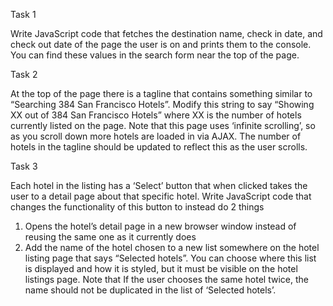 Task 1

Write JavaScript code that fetches the destination name, check in date, and check out date of
the page the user is on and prints them to the console. You can find these values in the search
form near the top of the page.

Task 2

At the top of the page there is a tagline that contains something similar to “Searching 384 San
Francisco Hotels”. Modify this string to say “Showing XX out of 384 San Francisco Hotels” where
XX is the number of hotels currently listed on the page. Note that this page uses ‘infinite
scrolling’, so as you scroll down more hotels are loaded in via AJAX. The number of hotels in the
tagline should be updated to reflect this as the user scrolls.

Task 3

Each hotel in the listing has a ‘Select’ button that when clicked takes the user to a detail page
about that specific hotel. Write JavaScript code that changes the functionality of this button to
instead do 2 things
1) Opens the hotel’s detail page in a new browser window instead of reusing the same one as it
currently does
2) Add the name of the hotel chosen to a new list somewhere on the hotel listing page that says
“Selected hotels”. You can choose where this list is displayed and how it is styled, but it must be
visible on the hotel listings page. Note that If the user chooses the same hotel twice, the name
should not be duplicated in the list of ‘Selected hotels’.
